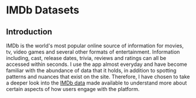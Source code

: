 # IMDb Datasets 

## Introduction

IMDb is the world's most popular online source of information for movies, tv, video games and several other formats of entertainment. Information including, cast, release dates, trivia, reviews and ratings can all be accessed within seconds. I use the app almost everyday and have become familiar with the abundance of data that it holds, in addition to spotting patterns and nuances that exist on the site. Therefore, I have chosen to take a deeper look into the [IMDb data](https://www.imdb.com/interfaces/) made available to understand more about certain aspects of how users engage with the platform.

